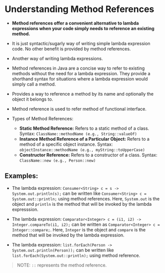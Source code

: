 # Understanding Method References

- **Method references offer a convenient alternative to lambda expressions when your code simply needs to reference an existing method.**

- It is just syntactic/sugarly way of writing simple lambda expression code. No other benefit is provided by method references.

- Another way of writing lambda expressions.

- Method references in Java are a concise way to refer to existing methods without the need for a lambda expression. They provide a shorthand syntax for situations where a lambda expression would simply call a method.

- Provides a way to reference a method by its name and optionally the object it belongs to.

- Method reference is used to refer method of functional interface.

- Types of Method References:

  - **Static Method Reference:** Refers to a static method of a class. Syntax: `ClassName::methodName (e.g., String::valueOf)`
  - **Instance Method Reference of a Particular Object:** Refers to a method of a specific object instance. Syntax: `objectInstance::methodName (e.g., myString::toUpperCase)`
  - **Constructor Reference:** Refers to a constructor of a class. Syntax: `ClassName::new (e.g., Person::new)`

## Examples:

- The lambda expression: `Consumer<String> c = s -> System.out.println(s);` can be written like `Consumer<String> c = System.out::println;` using method references. Here, `System.out` is the object and `println` is the method that will be invoked by the lambda expresssion.

- The lambda expression: `Comparator<Integer> c = (i1, i2) -> Integer.compareTo(i1, i2);` can be written as `Comparator<Integer> c = Integer::compare;`. Here, `Integer` is the object and `compare` is the method that will be invoked by the lambda expression.

- The lambda expression: `list.forEach(Person -> System.out.println(Person));` can be written like `list.forEach(System.out::println);` using method reference.

> NOTE: `::` represents the method reference.
